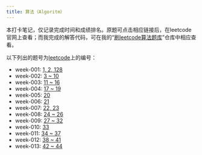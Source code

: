 ```yaml
---
title: 算法（Algoritm）
---
```


本打卡笔记，仅记录完成时间和成绩排名。原题可点击相应链接后，在leetcode官网上查看；而我完成的解答代码，可在我的“[刷leetcode算法题库](https://github.com/yanlinlin82/leetcode/)”仓库中相应查看。

以下列出的题号为[leetcode](https://leetcode-cn.com/problemset/all/)上的编号：

* week-001: [1, 2, 128](../week-001/#algorithm)
* week-002: [3 ~ 10](../week-002/#algorithm)
* week-003: [11 ~ 16](../week-003/#algorithm)
* week-004: [17 ~ 19](../week-004/#algorithm)
* week-005: [20](../week-005/#algorithm)
* week-006: [21](../week-006/#algorithm)
* week-007: [22, 23](../week-007/#algorithm)
* week-008: [24 ~ 26](../week-008/#algorithm)
* week-009: [27 ~ 32](../week-009/#algorithm)
* week-010: [33](../week-010/#algorithm)
* week-011: [34 ~ 37](../week-011/#algorithm)
* week-012: [38 ~ 41](../week-012/#algorithm)
* week-013: [42 ~ 44](../week-013/#algorithm)
